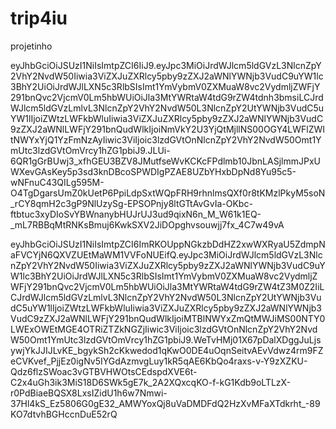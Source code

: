 # trip4iu
projetinho

eyJhbGciOiJSUzI1NiIsImtpZCI6IiJ9.eyJpc3MiOiJrdWJlcm5ldGVzL3NlcnZpY2VhY2NvdW50Iiwia3ViZXJuZXRlcy5pby9zZXJ2aWNlYWNjb3VudC9uYW1lc3BhY2UiOiJrdWJlLXN5c3RlbSIsImt1YmVybmV0ZXMuaW8vc2VydmljZWFjY291bnQvc2VjcmV0Lm5hbWUiOiJla3MtYWRtaW4tdG9rZW4tdnh3bmsiLCJrdWJlcm5ldGVzLmlvL3NlcnZpY2VhY2NvdW50L3NlcnZpY2UtYWNjb3VudC5uYW1lIjoiZWtzLWFkbWluIiwia3ViZXJuZXRlcy5pby9zZXJ2aWNlYWNjb3VudC9zZXJ2aWNlLWFjY291bnQudWlkIjoiNmVkY2U3YjQtMjllNS00OGY4LWFlZWItNWYxYjQ1YzFmNzAyIiwic3ViIjoic3lzdGVtOnNlcnZpY2VhY2NvdW50Omt1YmUtc3lzdGVtOmVrcy1hZG1pbiJ9.JLUi-6QR1gGrBUwj3_xfhGEU3BZV8JMutfseWvKCKcFPdlmb10JbnLASjlmmJPxUWXevGAsKey5p3sd3knDBcoSPWDIgPZAE8UZbYHxbDpNd8Yu95c5-wNFnuC43QILg595M-O4TgDgarsUmZ0kUetP6PpiLdpSxtWQpFRH9rhnlmsQXf0r8tKMzlPkyM5soN_rCY8qmH2c3gP9NlUzySg-EPSOPnjy8ltGTtAvGvIa-OKbc-ftbtuc3xyDIoSvYBWnanybHUJrUJ3ud9qixN6n_M_W61k1EQ-_mL7RBBqMtRNKsBmuj6KwkSXV2JiDOpghvsouwjj7fx_4C7w49vA


eyJhbGciOiJSUzI1NiIsImtpZCI6ImRKOUppNGkzbDdHZ2xwWXRyaU5ZdmpNaFVCYjN6QXVZUEtMaWM1VVFoNUEifQ.eyJpc3MiOiJrdWJlcm5ldGVzL3NlcnZpY2VhY2NvdW50Iiwia3ViZXJuZXRlcy5pby9zZXJ2aWNlYWNjb3VudC9uYW1lc3BhY2UiOiJrdWJlLXN5c3RlbSIsImt1YmVybmV0ZXMuaW8vc2VydmljZWFjY291bnQvc2VjcmV0Lm5hbWUiOiJla3MtYWRtaW4tdG9rZW4tZ3M0Z2IiLCJrdWJlcm5ldGVzLmlvL3NlcnZpY2VhY2NvdW50L3NlcnZpY2UtYWNjb3VudC5uYW1lIjoiZWtzLWFkbWluIiwia3ViZXJuZXRlcy5pby9zZXJ2aWNlYWNjb3VudC9zZXJ2aWNlLWFjY291bnQudWlkIjoiMTBlNWYxZmQtMWJiMS00NTY0LWExOWEtMGE4OTRiZTZkNGZjIiwic3ViIjoic3lzdGVtOnNlcnZpY2VhY2NvdW50Omt1YmUtc3lzdGVtOmVrcy1hZG1pbiJ9.WeTvHMj01X67pDalXDggJuLjsywjYkJJIJLvKE_bgykSh2cKkwedod1qKwO0DE4uOqnSeitvAEvVdwz4rm9FZeCVKvef_PjjEz0igNv5IYGdAzmvgLuy1kR5qAE6KbQo4raxs-v-Y9zXZKU-Qdz6flzSWoac3vGTBVHWOtsCEdspdXVE6t-C2x4uGh3ik3MiS18D6SWk5gE7k_2A2XQxcqKO-f-kG1Kdb9oLTLzX-r0PdBiaeBQSX8LxsIZidU1h6w7Nmwi-37Hl4kS_Ez5806G0gE32_AMWYoxQj8uVaDMDFdQ2HzXvMFaXTdkrht_-89KO7dtvhBGHccnDuE52rQ
